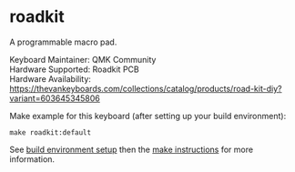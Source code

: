 roadkit
=======

A programmable macro pad.

Keyboard Maintainer: QMK Community  
Hardware Supported: Roadkit PCB  
Hardware Availability: https://thevankeyboards.com/collections/catalog/products/road-kit-diy?variant=603645345806

Make example for this keyboard (after setting up your build environment):

    make roadkit:default

See [build environment setup](https://docs.qmk.fm/build_environment_setup.html) then the [make instructions](https://docs.qmk.fm/make_instructions.html) for more information.
